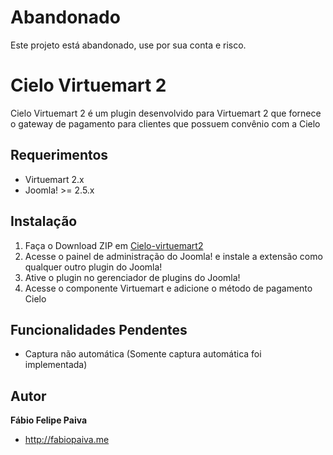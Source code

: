 # Abandonado

Este projeto está abandonado, use por sua conta e risco.

# Cielo Virtuemart 2
Cielo Virtuemart 2 é um plugin desenvolvido para Virtuemart 2 que fornece o gateway de pagamento para clientes que possuem convênio com a Cielo

## Requerimentos
* Virtuemart 2.x
* Joomla! >= 2.5.x

## Instalação

1. Faça o Download ZIP em [Cielo-virtuemart2](https://github.com/fabiopaiva/Cielo-virtuemart2/archive/master.zip)
2. Acesse o painel de administração do Joomla! e instale a extensão como qualquer outro plugin do Joomla!
3. Ative o plugin no gerenciador de plugins do Joomla!
4. Acesse o componente Virtuemart e adicione o método de pagamento Cielo

## Funcionalidades Pendentes

* Captura não automática (Somente captura automática foi implementada)

## Autor

**Fábio Felipe Paiva**

+ <http://fabiopaiva.me>

